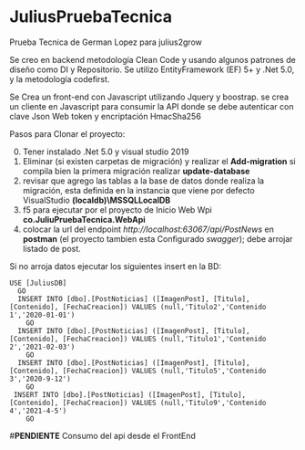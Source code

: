 # JuliusPruebaTecnica
Prueba Tecnica de German Lopez para julius2grow

Se creo en backend metodología Clean Code y usando algunos patrones de diseño como DI y Repositorio. Se utilizo EntityFramework (EF) 5+ y .Net 5.0, y la metodología 
codefirst.

Se Crea un front-end con Javascript utilizando Jquery y boostrap. se crea un cliente en Javascript para consumir la API donde se debe autenticar con clave Json Web token 
y encriptación HmacSha256

Pasos para Clonar el proyecto:

0. Tener instalado .Net 5.0 y visual studio 2019
1. Eliminar (si existen carpetas de migración) y realizar el **Add-migration**
  si compila bien la primera migración realizar **update-database**
2. revisar que agrego las tablas a la base de datos donde realiza la migración, esta definida en la instancia que viene por defecto VisualStudio
   **(localdb)\\MSSQLLocalDB**
3. f5 para ejecutar por el proyecto de Inicio Web Wpi **co.JuliuPruebaTecnica.WebApi**
4. colocar la url del endpoint *http://localhost:63067/api/PostNews* en **postman** (el proyecto tambien esta Configurado *swagger*); debe arrojar listado de post.

Si no arroja datos ejecutar los siguientes insert en la BD:

    USE [JuliusDB]
      GO
      INSERT INTO [dbo].[PostNoticias] ([ImagenPost], [Titulo], [Contenido], [FechaCreacion]) VALUES (null,'Titulo2','Contenido 1','2020-01-01')
        GO
      INSERT INTO [dbo].[PostNoticias] ([ImagenPost], [Titulo], [Contenido], [FechaCreacion]) VALUES (null,'Titulo1','Contenido 2','2021-02-03')
        GO
      INSERT INTO [dbo].[PostNoticias] ([ImagenPost], [Titulo], [Contenido], [FechaCreacion]) VALUES (null,'Titulo5','Contenido 3','2020-9-12')
        GO
     INSERT INTO [dbo].[PostNoticias] ([ImagenPost], [Titulo], [Contenido], [FechaCreacion]) VALUES (null,'Titulo9','Contenido 4','2021-4-5')
        GO
#**PENDIENTE**
Consumo del api desde el FrontEnd
